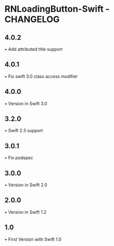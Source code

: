 # RNLoadingButton-Swift - CHANGELOG


## 4.0.2
• Add attributed title support

## 4.0.1
• Fix swift 3.0 class access modifier

## 4.0.0
• Version in Swift 3.0

## 3.2.0
• Swift 2.3 support

## 3.0.1
• Fix podspec

## 3.0.0
• Version in Swift 2.0

## 2.0.0
• Version in Swift 1.2

## 1.0
• First Version with Swift 1.0
